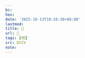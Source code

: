 ```yaml
---
bc:
hex:
date: '2025-10-13T10:28:38+08:00'
lastmod:
title: 􃤓
url: 􃤓
tags: [梤]
src: DCCV
note:
---
```

